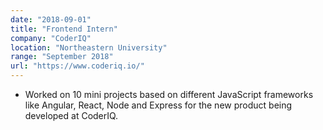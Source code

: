 ```yaml
---
date: "2018-09-01"
title: "Frontend Intern"
company: "CoderIQ"
location: "Northeastern University"
range: "September 2018"
url: "https://www.coderiq.io/"
---
```


- Worked on 10 mini projects based on different JavaScript frameworks like Angular, React, Node and Express for the new product being developed at CoderIQ.
